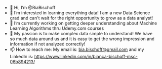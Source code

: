 - 👋 Hi, I’m @BiaBischoff
- 👀 I’m interested in learning everything data! I am a new Data Science grad and can't wait for the right opportunity to grow as a data analyst!
- 🌱 I’m currently working on getting deeper understanding about Machine Learning Algorithms thru Udemy.com courses
- 💞️ My passion is to make complex data simple to understand! We have so much data around us and it is easy to get the wrong impression and information if not analyzed correctly!
- 📫 How to reach me: My email is: bia.bischoff@gmail.com and my LinkedIn is: https://www.linkedin.com/in/bianca-bischoff-msc-06b894213/

<!---
BiaBischoff/BiaBischoff is a ✨ special ✨ repository because its `README.md` (this file) appears on your GitHub profile.
You can click the Preview link to take a look at your changes.
--->

